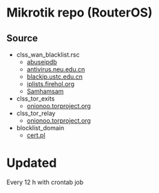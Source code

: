 # Mikrotik repo (RouterOS)

## Source
- clss_wan_blacklist.rsc
  - [abuseipdb](https://abuseipdb.com)
  - [antivirus.neu.edu.cn](http://antivirus.neu.edu.cn/ssh/lists/neu.txt)
  - [blackip.ustc.edu.cn](https://blackip.ustc.edu.cn/list.php?txt)
  - [iplists.firehol.org](https://iplists.firehol.org)
  - [Samhamsam](https://github.com/Samhamsam/blocklist_mikrotik)
- clss_tor_exits
  - [onionoo.torproject.org](https://onionoo.torproject.org/details)
- clss_tor_relay
  - [onionoo.torproject.org](https://onionoo.torproject.org/details)
- blocklist_domain
  - [cert.pl](https://hole.cert.pl/domains/domains.txt)

# Updated
Every 12 h with crontab job
